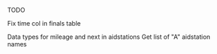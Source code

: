 
TODO

Fix time col in finals table

Data types for mileage and next in aidstations
Get list of "A" aidstation names
